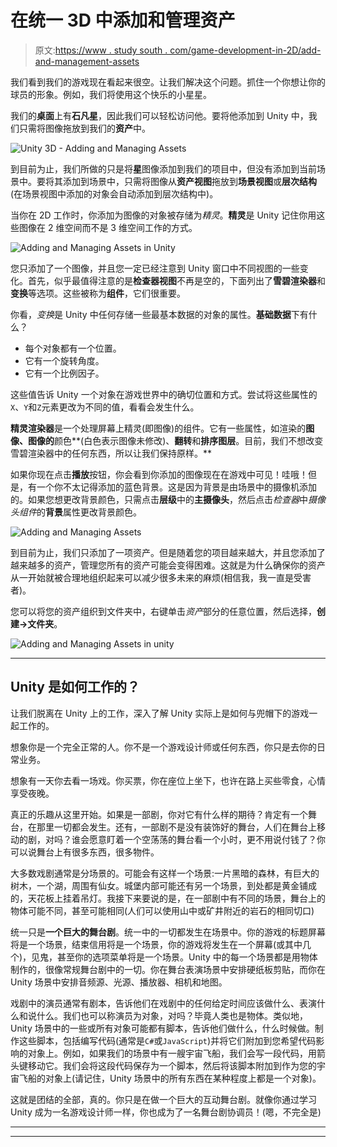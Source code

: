 # 在统一 3D 中添加和管理资产

> 原文:[https://www . study south . com/game-development-in-2D/add-and-management-assets](https://www.studytonight.com/game-development-in-2D/adding-and-managing-assets)

我们看到我们的游戏现在看起来很空。让我们解决这个问题。抓住一个你想让你的球员的形象。例如，我们将使用这个快乐的小星星。

我们的**桌面**上有**石凡星**，因此我们可以轻松访问他。要将他添加到 Unity 中，我们只需将图像拖放到我们的**资产**中。

![Unity 3D - Adding and Managing Assets](../Images/4c22e072ada4ac67b4a85939748f3c15.png)

到目前为止，我们所做的只是将**星**图像添加到我们的项目中，但没有添加到当前场景中。要将其添加到场景中，只需将图像从**资产视图**拖放到**场景视图**或**层次结构**(在场景视图中添加的对象会自动添加到层次结构中)。

当你在 2D 工作时，你添加为图像的对象被存储为*精灵*。**精灵**是 Unity 记住你用这些图像在 2 维空间而不是 3 维空间工作的方式。

![Adding and Managing Assets in Unity](../Images/f2706d7ff7050cba42ba37b651e26320.png)

您只添加了一个图像，并且您一定已经注意到 Unity 窗口中不同视图的一些变化。首先，似乎最值得注意的是**检查器视图**不再是空的，下面列出了**雪碧渲染器**和**变换**等选项。这些被称为**组件**，它们很重要。

你看，*变换*是 Unity 中任何存储一些最基本数据的对象的属性。**基础数据**下有什么？

*   每个对象都有一个位置。
*   它有一个旋转角度。
*   它有一个比例因子。

这些值告诉 Unity 一个对象在游戏世界中的确切位置和方式。尝试将这些属性的`X`、`Y`和`Z`元素更改为不同的值，看看会发生什么。

**精灵渲染器**是一个处理屏幕上精灵(即图像)的组件。它有一些属性，如渲染的**图像、图像的**颜色**(白色表示图像未修改)、**翻转**和**排序图层**。目前，我们不想改变雪碧渲染器中的任何东西，所以让我们保持原样。**

如果你现在点击**播放**按钮，你会看到你添加的图像现在在游戏中可见！哇哦！但是，有一个你不太记得添加的蓝色背景。这是因为背景是由场景中的摄像机添加的。如果您想更改背景颜色，只需点击**层级**中的**主摄像头**，然后点击*检查器*中*摄像头组件*的**背景**属性更改背景颜色。

![Adding and Managing Assets](../Images/0824f4ad5e253ce1630724fe06d071e6.png)

到目前为止，我们只添加了一项资产。但是随着您的项目越来越大，并且您添加了越来越多的资产，管理您所有的资产可能会变得困难。这就是为什么确保你的资产从一开始就被合理地组织起来可以减少很多未来的麻烦(相信我，我一直是受害者)。

您可以将您的资产组织到文件夹中，右键单击*资产*部分的任意位置，然后选择，**创建→文件夹**。

![Adding and Managing Assets in unity](../Images/3cb6e49e88b5c32654ad02a24449f554.png)

* * *

## Unity 是如何工作的？

让我们脱离在 Unity 上的工作，深入了解 Unity 实际上是如何与兜帽下的游戏一起工作的。

想象你是一个完全正常的人。你不是一个游戏设计师或任何东西，你只是去你的日常业务。

想象有一天你去看一场戏。你买票，你在座位上坐下，也许在路上买些零食，心情享受夜晚。

真正的乐趣从这里开始。如果是一部剧，你对它有什么样的期待？肯定有一个舞台，在那里一切都会发生。还有，一部剧不是没有装饰好的舞台，人们在舞台上移动的剧，对吗？谁会愿意盯着一个空荡荡的舞台看一个小时，更不用说付钱了？你可以说舞台上有很多东西，很多物件。

大多数戏剧通常是分场景的。可能会有这样一个场景:一片黑暗的森林，有巨大的树木，一个湖，周围有仙女。城堡内部可能还有另一个场景，到处都是黄金铺成的，天花板上挂着吊灯。我接下来要说的是，在一部剧中有不同的场景，舞台上的物体可能不同，甚至可能相同(人们可以使用山中或矿井附近的岩石的相同切口)

统一只是**一个巨大的舞台剧**。统一中的一切都发生在场景中。你的游戏的标题屏幕将是一个场景，结束信用将是一个场景，你的游戏将发生在一个屏幕(或其中几个)，见鬼，甚至你的选项菜单将是一个场景。Unity 中的每一个场景都是用物体制作的，很像常规舞台剧中的一切。你在舞台表演场景中安排硬纸板剪贴，而你在 Unity 场景中安排音频源、光源、播放器、相机和地图。

戏剧中的演员通常有剧本，告诉他们在戏剧中的任何给定时间应该做什么、表演什么和说什么。我们也可以称演员为对象，对吗？毕竟人类也是物体。类似地，Unity 场景中的一些或所有对象可能都有脚本，告诉他们做什么，什么时候做。制作这些脚本，包括编写代码(通常是`C#`或`JavaScript`)并将它们附加到您希望代码影响的对象上。例如，如果我们的场景中有一艘宇宙飞船，我们会写一段代码，用箭头键移动它。我们会将这段代码保存为一个脚本，然后将该脚本附加到作为您的宇宙飞船的对象上(请记住，Unity 场景中的所有东西在某种程度上都是一个对象)。

这就是团结的全部，真的。你只是在做一个巨大的互动舞台剧。就像你通过学习 Unity 成为一名游戏设计师一样，你也成为了一名舞台剧协调员！(嗯，不完全是)

* * *

* * *